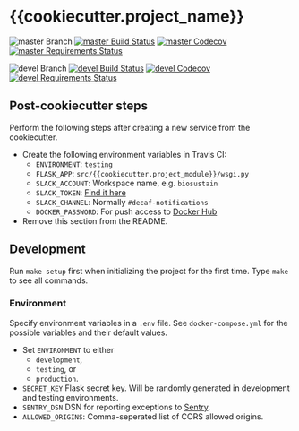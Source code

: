 # {{cookiecutter.project_name}}

![master Branch](https://img.shields.io/badge/branch-master-blue.svg)
[![master Build Status](https://travis-ci.org/{{cookiecutter.github_username}}/{{cookiecutter.project_slug}}.svg?branch=master)](https://travis-ci.org/{{cookiecutter.github_username}}/{{cookiecutter.project_slug}})
[![master Codecov](https://codecov.io/gh/{{cookiecutter.github_username}}/{{cookiecutter.project_slug}}/branch/master/graph/badge.svg)](https://codecov.io/gh/{{cookiecutter.github_username}}/{{cookiecutter.project_slug}}/branch/master)
[![master Requirements Status](https://requires.io/github/{{cookiecutter.github_username}}/{{cookiecutter.project_slug}}/requirements.svg?branch=master)](https://requires.io/github/{{cookiecutter.github_username}}/{{cookiecutter.project_slug}}/requirements/?branch=master)

![devel Branch](https://img.shields.io/badge/branch-devel-blue.svg)
[![devel Build Status](https://travis-ci.org/{{cookiecutter.github_username}}/{{cookiecutter.project_slug}}.svg?branch=devel)](https://travis-ci.org/{{cookiecutter.github_username}}/{{cookiecutter.project_slug}})
[![devel Codecov](https://codecov.io/gh/{{cookiecutter.github_username}}/{{cookiecutter.project_slug}}/branch/devel/graph/badge.svg)](https://codecov.io/gh/{{cookiecutter.github_username}}/{{cookiecutter.project_slug}}/branch/devel)
[![devel Requirements Status](https://requires.io/github/{{cookiecutter.github_username}}/{{cookiecutter.project_slug}}/requirements.svg?branch=devel)](https://requires.io/github/{{cookiecutter.github_username}}/{{cookiecutter.project_slug}}/requirements/?branch=devel)

## Post-cookiecutter steps

Perform the following steps after creating a new service from the cookiecutter.

* Create the following environment variables in Travis CI:
  * `ENVIRONMENT`: `testing`
  * `FLASK_APP`: `src/{{cookiecutter.project_module}}/wsgi.py`
  * `SLACK_ACCOUNT`: Workspace name, e.g. `biosustain`
  * `SLACK_TOKEN`: [Find it here](https://biosustain.slack.com/services/B8D8VKW3W)
  * `SLACK_CHANNEL`: Normally `#decaf-notifications`
  * `DOCKER_PASSWORD`: For push access to [Docker Hub](https://hub.docker.com/u/dddecaf/dashboard/)
* Remove this section from the README.

## Development

Run `make setup` first when initializing the project for the first time. Type
`make` to see all commands.

### Environment

Specify environment variables in a `.env` file. See `docker-compose.yml` for the
possible variables and their default values.

* Set `ENVIRONMENT` to either
  * `development`,
  * `testing`, or
  * `production`.
* `SECRET_KEY` Flask secret key. Will be randomly generated in development and testing environments.
* `SENTRY_DSN` DSN for reporting exceptions to
  [Sentry](https://docs.sentry.io/clients/python/integrations/flask/).
* `ALLOWED_ORIGINS`: Comma-seperated list of CORS allowed origins.
